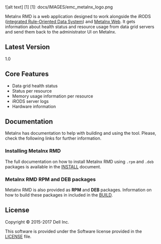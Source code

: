 ![alt text] [1]
[1]: docs/IMAGES/emc_metalnx_logo.png 

Metalnx RMD is a web application designed to work alongside the iRODS ([integrated Rule-Oriented Data System][irods]) and [Metalnx Web][metalnx-web]. It gets information about health status and resource usage from data grid servers and send them back to the administrator UI on Metalnx.

## Latest Version
1.0

## Core Features

- Data grid health status
- Status per resource
- Memory usage information per resource
- iRODS server logs
- Hardware information

## Documentation

Metalnx has documentation to help with building and using the tool. Please, check the following links for further information.

### Installing Metalnx RMD

The full documentation on how to install Metalnx RMD using `.rpm` and `.deb` packages is available in the [INSTALL](docs/INSTALL.md) document.

### Metalnx RMD RPM and DEB packages

Metalnx RMD is also provided as **RPM** and **DEB** packages. Information on how to build these packages in included in the [BUILD](docs/BUILD.md).

## License

Copyright © 2015-2017 Dell Inc.

This software is provided under the Software license provided in the [LICENSE](LICENSE) file.

[irods]: http://www.irods.org
[metalnx-web]: https://github.com/sgworth/metalnx-web